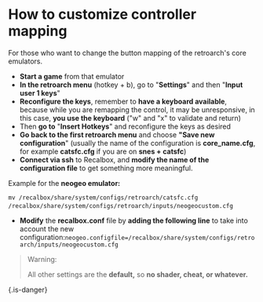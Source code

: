 # How to customize controller mapping

For those who want to change the button mapping of the retroarch's core emulators.

* **Start a game** from that emulator
* **In the retroarch menu** \(hotkey + b\), go to "**Settings**" and then "**Input user 1 keys**"
* **Reconfigure the keys**, remember to **have a keyboard available**, because while you are remapping the control, it may be unresponsive, in this case, **you use the keyboard** \("w" and "x" to validate and return\)
* Then **go to** "**Insert Hotkeys**" and reconfigure the keys as desired
* **Go back to the first retroarch menu** and choose **"Save new configuration**" \(usually the name of the configuration is **core\_name.cfg**, for example **catsfc.cfg** if you are on **snes + catsfc**\)
* **Connect via ssh** to Recalbox, and **modify the name of the configuration file** to get something more meaningful.

Example for the **neogeo emulator:**

`mv /recalbox/share/system/configs/retroarch/catsfc.cfg /recalbox/share/system/configs/retroarch/inputs/neogeocustom.cfg`​

* **Modify** the **recalbox.conf** file by **adding the following line** to take into account the new configuration:`neogeo.configfile=/recalbox/share/system/configs/retroarch/inputs/neogeocustom.cfg`


>Warning:
>
>All other settings are the **default,** so **no shader, cheat, or whatever.**
>
{.is-danger}

